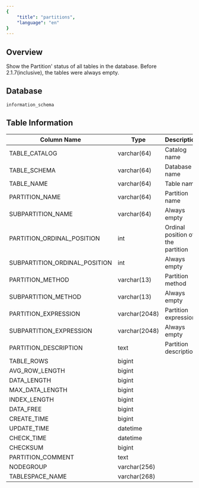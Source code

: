 ```yaml
---
{
    "title": "partitions",
    "language": "en"
}
---
```


<!--
Licensed to the Apache Software Foundation (ASF) under one
or more contributor license agreements.  See the NOTICE file
distributed with this work for additional information
regarding copyright ownership.  The ASF licenses this file
to you under the Apache License, Version 2.0 (the
"License"); you may not use this file except in compliance
with the License.  You may obtain a copy of the License at

  http://www.apache.org/licenses/LICENSE-2.0

Unless required by applicable law or agreed to in writing,
software distributed under the License is distributed on an
"AS IS" BASIS, WITHOUT WARRANTIES OR CONDITIONS OF ANY
KIND, either express or implied.  See the License for the
specific language governing permissions and limitations
under the License.
-->

## Overview

Show the Partition' status of all tables in the database. Before 2.1.7(inclusive), the tables were always empty.

## Database

`information_schema`

## Table Information

| Column Name                   | Type          | Description                       |
| ----------------------------- | ------------- | --------------------------------- |
| TABLE_CATALOG                 | varchar(64)   | Catalog name                      |
| TABLE_SCHEMA                  | varchar(64)   | Database name                     |
| TABLE_NAME                    | varchar(64)   | Table name                        |
| PARTITION_NAME                | varchar(64)   | Partition name                    |
| SUBPARTITION_NAME             | varchar(64)   | Always empty                      |
| PARTITION_ORDINAL_POSITION    | int           | Ordinal position of the partition |
| SUBPARTITION_ORDINAL_POSITION | int           | Always empty                      |
| PARTITION_METHOD              | varchar(13)   | Partition method                  |
| SUBPARTITION_METHOD           | varchar(13)   | Always empty                      |
| PARTITION_EXPRESSION          | varchar(2048) | Partition expression              |
| SUBPARTITION_EXPRESSION       | varchar(2048) | Always empty                      |
| PARTITION_DESCRIPTION         | text          | Partition description             |
| TABLE_ROWS                    | bigint        |                                   |
| AVG_ROW_LENGTH                | bigint        |                                   |
| DATA_LENGTH                   | bigint        |                                   |
| MAX_DATA_LENGTH               | bigint        |                                   |
| INDEX_LENGTH                  | bigint        |                                   |
| DATA_FREE                     | bigint        |                                   |
| CREATE_TIME                   | bigint        |                                   |
| UPDATE_TIME                   | datetime      |                                   |
| CHECK_TIME                    | datetime      |                                   |
| CHECKSUM                      | bigint        |                                   |
| PARTITION_COMMENT             | text          |                                   |
| NODEGROUP                     | varchar(256)  |                                   |
| TABLESPACE_NAME               | varchar(268)  |                                   |